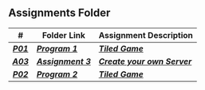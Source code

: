 ##  Assignments Folder

|   #   | Folder Link | Assignment Description |
| :---: | ----------- | ---------------------- |
| ***<a href="https://github.com/kylekgordon/5443-2D-Gordon/tree/main/Assignments/PO1">P01</a>*** | ***<a href="https://github.com/kylekgordon/5443-2D-Gordon/tree/main/Assignments/PO1"> Program 1 </a>*** | ***<a href="https://github.com/kylekgordon/5443-2D-Gordon/tree/main/Assignments/PO1"> Tiled Game</a>*** |
| ***<a href="https://github.com/kylekgordon/5443-2D-Gordon/tree/main/Assignments/A03">A03</a>*** | ***<a href="https://github.com/kylekgordon/5443-2D-Gordon/tree/main/Assignments/A03"> Assignment 3 </a>*** | ***<a href="https://github.com/kylekgordon/5443-2D-Gordon/tree/main/Assignments/A03"> Create your own Server</a>*** |
| ***<a href="https://github.com/kylekgordon/5443-2D-Gordon/tree/main/Assignments/P02">P02</a>*** | ***<a href="https://github.com/kylekgordon/5443-2D-Gordon/tree/main/Assignments/P02"> Program 2 </a>*** | ***<a href="https://github.com/kylekgordon/5443-2D-Gordon/tree/main/Assignments/P02"> Tiled Game</a>*** |
